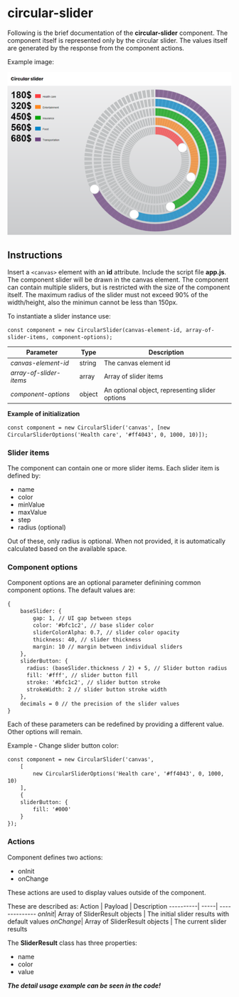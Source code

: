 # circular-slider

Following is the brief documentation of the **circular-slider** component. The component itself is represented only by the circular slider. The values itself are generated by the response from the component actions.

Example image:

<img src="https://raw.githubusercontent.com/bwiz/circular-slider/main/example.PNG" alt="Circular slider" style="width:600px;"/>

## Instructions

Insert a `<canvas>` element with an **id** attribute. Include the script file **app.js**. The component slider will be drawn in the canvas element. The component can contain multiple sliders, but is restricted with the size of the component itself. The maximum radius of the slider must not exceed 90% of the width/height, also the minimun cannot be less than 150px.

To instantiate a slider instance use:
```
const component = new CircularSlider(canvas-element-id, array-of-slider-items, component-options);
```

Parameter | Type | Description
----------| -----| --------------
*canvas-element-id*| string | The canvas element id
*array-of-slider-items*| array | Array of slider items
*component-options*| object | An optional object, representing slider options

**Example of initialization**
```
const component = new CircularSlider('canvas', [new CircularSliderOptions('Health care', '#ff4043', 0, 1000, 10)]);
```

### Slider items
The component can contain one or more slider items. Each slider item is defined by:
* name
* color
* minValue
* maxValue
* step
* radius (optional)

Out of these, only radius is optional. When not provided, it is automatically calculated based on the available space.

### Component options
Component options are an optional parameter definining common component options. The default values are:

```
{
    baseSlider: {
        gap: 1, // UI gap between steps
        color: '#bfc1c2', // base slider color
        sliderColorAlpha: 0.7, // slider color opacity
        thickness: 40, // slider thickness
        margin: 10 // margin between individual sliders
    },
    sliderButton: {
      radius: (baseSlider.thickness / 2) + 5, // Slider button radius
      fill: '#fff', // slider button fill
      stroke: '#bfc1c2', // slider button stroke
      strokeWidth: 2 // slider button stroke width
    },
    decimals = 0 // the precision of the slider values
}
```

Each of these parameters can be redefined by providing a different value. Other options will remain.

Example - Change slider button color:

```
const component = new CircularSlider('canvas',
    [
        new CircularSliderOptions('Health care', '#ff4043', 0, 1000, 10)
    ],
    { 
    sliderButton: {
        fill: '#000'
    }
});
```

### Actions
Component defines two actions:
* onInit
* onChange

These actions are used to display values outside of the component. 

These are described as:
Action | Payload | Description
----------| -----| --------------
*onInit*| Array of SliderResult objects | The initial slider results with default values
*onChange*| Array of SliderResult objects | The current slider results

The **SliderResult** class has three properties:
* name
* color
* value

***The detail usage example can be seen in the code!***